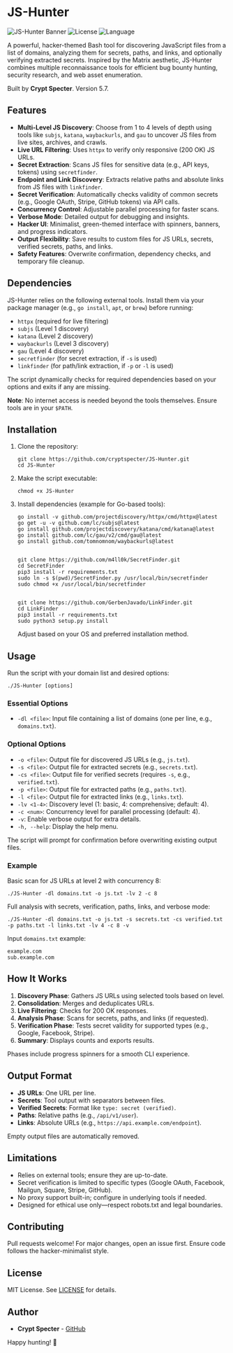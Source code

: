 # JS-Hunter

![JS-Hunter Banner](https://img.shields.io/badge/Version-5.7-brightgreen?style=flat-square) ![License](https://img.shields.io/badge/License-MIT-blue?style=flat-square) ![Language](https://img.shields.io/badge/Language-Bash-yellow?style=flat-square)

A powerful, hacker-themed Bash tool for discovering JavaScript files from a list of domains, analyzing them for secrets, paths, and links, and optionally verifying extracted secrets. Inspired by the Matrix aesthetic, JS-Hunter combines multiple reconnaissance tools for efficient bug bounty hunting, security research, and web asset enumeration.

Built by **Crypt Specter**. Version 5.7.

## Features

- **Multi-Level JS Discovery**: Choose from 1 to 4 levels of depth using tools like `subjs`, `katana`, `waybackurls`, and `gau` to uncover JS files from live sites, archives, and crawls.
- **Live URL Filtering**: Uses `httpx` to verify only responsive (200 OK) JS URLs.
- **Secret Extraction**: Scans JS files for sensitive data (e.g., API keys, tokens) using `secretfinder`.
- **Endpoint and Link Discovery**: Extracts relative paths and absolute links from JS files with `linkfinder`.
- **Secret Verification**: Automatically checks validity of common secrets (e.g., Google OAuth, Stripe, GitHub tokens) via API calls.
- **Concurrency Control**: Adjustable parallel processing for faster scans.
- **Verbose Mode**: Detailed output for debugging and insights.
- **Hacker UI**: Minimalist, green-themed interface with spinners, banners, and progress indicators.
- **Output Flexibility**: Save results to custom files for JS URLs, secrets, verified secrets, paths, and links.
- **Safety Features**: Overwrite confirmation, dependency checks, and temporary file cleanup.

## Dependencies

JS-Hunter relies on the following external tools. Install them via your package manager (e.g., `go install`, `apt`, or `brew`) before running:

- `httpx` (required for live filtering)
- `subjs` (Level 1 discovery)
- `katana` (Level 2 discovery)
- `waybackurls` (Level 3 discovery)
- `gau` (Level 4 discovery)
- `secretfinder` (for secret extraction, if `-s` is used)
- `linkfinder` (for path/link extraction, if `-p` or `-l` is used)

The script dynamically checks for required dependencies based on your options and exits if any are missing.

**Note**: No internet access is needed beyond the tools themselves. Ensure tools are in your `$PATH`.

## Installation

1. Clone the repository:
   ```
   git clone https://github.com/cryptspecter/JS-Hunter.git
   cd JS-Hunter
   ```

2. Make the script executable:
   ```
   chmod +x JS-Hunter
   ```

3. Install dependencies (example for Go-based tools):
   ```
   go install -v github.com/projectdiscovery/httpx/cmd/httpx@latest
   go get -u -v github.com/lc/subjs@latest
   go install github.com/projectdiscovery/katana/cmd/katana@latest
   go install github.com/lc/gau/v2/cmd/gau@latest
   go install github.com/tomnomnom/waybackurls@latest


   git clone https://github.com/m4ll0k/SecretFinder.git
   cd SecretFinder
   pip3 install -r requirements.txt
   sudo ln -s $(pwd)/SecretFinder.py /usr/local/bin/secretfinder
   sudo chmod +x /usr/local/bin/secretfinder


   git clone https://github.com/GerbenJavado/LinkFinder.git
   cd LinkFinder
   pip3 install -r requirements.txt
   sudo python3 setup.py install
   ```

   Adjust based on your OS and preferred installation method.

## Usage

Run the script with your domain list and desired options:

```
./JS-Hunter [options]
```

### Essential Options
- `-dl <file>`: Input file containing a list of domains (one per line, e.g., `domains.txt`).

### Optional Options
- `-o <file>`: Output file for discovered JS URLs (e.g., `js.txt`).
- `-s <file>`: Output file for extracted secrets (e.g., `secrets.txt`).
- `-cs <file>`: Output file for verified secrets (requires `-s`, e.g., `verified.txt`).
- `-p <file>`: Output file for extracted paths (e.g., `paths.txt`).
- `-l <file>`: Output file for extracted links (e.g., `links.txt`).
- `-lv <1-4>`: Discovery level (1: basic, 4: comprehensive; default: 4).
- `-c <num>`: Concurrency level for parallel processing (default: 4).
- `-v`: Enable verbose output for extra details.
- `-h, --help`: Display the help menu.

The script will prompt for confirmation before overwriting existing output files.

### Example

Basic scan for JS URLs at level 2 with concurrency 8:
```
./JS-Hunter -dl domains.txt -o js.txt -lv 2 -c 8
```

Full analysis with secrets, verification, paths, links, and verbose mode:
```
./JS-Hunter -dl domains.txt -o js.txt -s secrets.txt -cs verified.txt -p paths.txt -l links.txt -lv 4 -c 8 -v
```

Input `domains.txt` example:
```
example.com
sub.example.com
```

## How It Works

1. **Discovery Phase**: Gathers JS URLs using selected tools based on level.
2. **Consolidation**: Merges and deduplicates URLs.
3. **Live Filtering**: Checks for 200 OK responses.
4. **Analysis Phase**: Scans for secrets, paths, and links (if requested).
5. **Verification Phase**: Tests secret validity for supported types (e.g., Google, Facebook, Stripe).
6. **Summary**: Displays counts and exports results.

Phases include progress spinners for a smooth CLI experience.

## Output Format

- **JS URLs**: One URL per line.
- **Secrets**: Tool output with separators between files.
- **Verified Secrets**: Format like `type: secret (verified)`.
- **Paths**: Relative paths (e.g., `/api/v1/user`).
- **Links**: Absolute URLs (e.g., `https://api.example.com/endpoint`).

Empty output files are automatically removed.

## Limitations

- Relies on external tools; ensure they are up-to-date.
- Secret verification is limited to specific types (Google OAuth, Facebook, Mailgun, Square, Stripe, GitHub).
- No proxy support built-in; configure in underlying tools if needed.
- Designed for ethical use only—respect robots.txt and legal boundaries.

## Contributing

Pull requests welcome! For major changes, open an issue first. Ensure code follows the hacker-minimalist style.

## License

MIT License. See [LICENSE](LICENSE) for details.

## Author

- **Crypt Specter** - [GitHub](https://github.com/cryptspecter)

Happy hunting! 🚀
